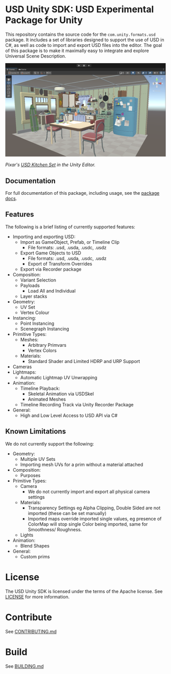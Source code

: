 # USD Unity SDK: USD Experimental Package for Unity

This repository contains the source code for the `com.unity.formats.usd` package. It includes a set of libraries designed to support the use of USD in C#, as well as code to import and export USD files into the editor. The goal of this package is to make it maximally easy to integrate and explore Universal Scene Description.

![Pixar's USD kitchen Set in the Unity Editor](package/com.unity.formats.usd/Documentation~/Images/USD_header.png)

*Pixar's [USD Kitchen Set](https://openusd.org/release/dl_kitchen_set.html) in the Unity Editor.*

## Documentation

For full documentation of this package, including usage, see the [package docs](package/com.unity.formats.usd/Documentation~/index.md).

## Features

The following is a brief listing of currently supported features:

* Importing and exporting USD:
    * Import as GameObject, Prefab, or Timeline Clip
        * File formats: .usd, .usda, .usdc, .usdz
    * Export Game Objects to USD
        * File formats: .usd, .usda, .usdc, .usdz
        * Export of Transform Overrides
    * Export via Recorder package
* Composition:
    * Variant Selection
    * Payloads
        * Load All and Individual
    * Layer stacks
* Geometry:
    * UV Set
    * Vertex Colour
* Instancing:
    * Point Instancing
    * Scenegraph Instancing
* Primitive Types:
    * Meshes:
        * Arbitrary Primvars
        * Vertex Colors
    * Materials:
        * Standard Shader and Limited HDRP and URP Support
* Cameras
* Lightmaps:
    * Automatic Lightmap UV Unwrapping
* Animation:
    * Timeline Playback:
        * Skeletal Animation via USDSkel
        * Animated Meshes
    * Timeline Recording Track via Unity Recorder Package
* General:
    * High and Low Level Access to USD API via C#

## Known Limitations

We do not currently support the following:

* Geometry:
    * Multiple UV Sets
    * Importing mesh UVs for a prim without a material attached
* Composition:
    * Purposes
* Primitive Types:
    * Camera
        * We do not currently import and export all physical camera settings
    * Materials:
        * Transparency Settings eg Alpha Clipping, Double Sided are not imported (these can be set manually)
        * Imported maps override imported single values, eg presence of ColorMap will stop single Color being imported, same for Smoothness/ Roughness.
    * Lights
* Animation:
    * Blend Shapes
* General:
    * Custom prims

# License

The USD Unity SDK is licensed under the terms of the Apache
license. See [LICENSE](LICENSE) for more information.

# Contribute

See [CONTRIBUTING.md](CONTRIBUTING.md)

# Build
See [BUILDING.md](BUILDING.md)